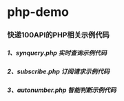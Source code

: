 # php-demo
### 快递100API的PHP相关示例代码
##### 1、synquery.php 实时查询示例代码
##### 2、subscribe.php 订阅请求示例代码
##### 3、autonumber.php 智能判断示例代码